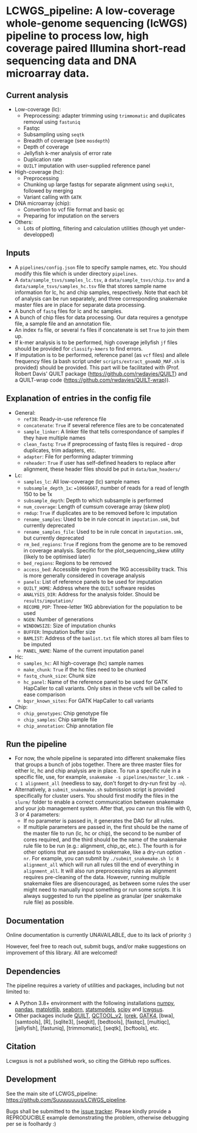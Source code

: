 LCWGS_pipeline: A low-coverage whole-genome sequencing (lcWGS) pipeline to process low, high coverage paired Illumina short-read sequencing data and DNA microarray data. 
=======================================

Current analysis
-------------
* Low-coverage (lc):
    * Preprocessing: adapter trimming using `trimmomatic` and duplicates removal using `fastuniq`
    * Fastqc
    * Subsampling using `seqtk`
    * Breadth of coverage (see `mosdepth`)
    * Depth of coverage
    * Jellyfish k-mer analysis of error rate
    * Duplication rate
    * `QUILT` imputation with user-supplied reference panel
* High-coverage (hc):
    * Preprocessing
    * Chunking up large fastqs for separate alignment using `seqkit`, followed by merging
    * Variant calling with `GATK`
* DNA microarray (chip):
    * Convertion to vcf file format and basic qc
    * Preparing for imputation on the servers
* Others:
    * Lots of plotting, filtering and calculation utilities (though yet under-developped)

Inputs
-------------

* A `pipelines/config.json` file to specify sample names, etc. You should modify this file which is under directory `pipelines`.
* A `data/sample_tsvs/samples_lc.tsv`, a `data/sample_tsvs/chip.tsv` and a `data/sample_tsvs/samples_hc.tsv` file that stores sample name information for lc, hc and chip samples, respectively. Note that each bit of analysis can be run separately, and three corresponding snakemake master files are in place for separate data processing.
* A bunch of `fastq` files for lc and hc samples.
* A bunch of chip files for data processing. Our data requires a genotype file, a sample file and an annotation file.
* An index `fa` file, or several `fa` files if concatenate is set `True` to join them up.
* If k-mer analysis is to be performed, high coverage jellyfish `jf` files should be provided for `classify-kmers` to find errors.
* If imputation is to be performed, reference panel (as `vcf` files) and allele frequency files (a bash script under `scripts/extract_gnomAD_MAF.sh` is provided) should be provided. This part will be facilitated with (Prof. Robert Davis' QUILT package (https://github.com/rwdavies/QUILT) and a QUILT-wrap code (https://github.com/rwdavies/QUILT-wrap)).

Explanation of entries in the config file
-------------

* General:
    * `ref38`: Ready-in-use reference file
    * `concatenate`: `True` if several reference files are to be concatenated
    * `sample_linker`: A linker file that tells correspondance of samples if they have multiple names
    * `clean_fastq`: `True` if preprocessing of fastq files is required - drop duplicates, trim adapters, etc.
    * `adapter`: File for performing adapter trimming
    * `reheader`: `True` if user has self-defined headers to replace after alignment, these header files should be put in `data/bam_headers/`
* Lc:
    * `samples_lc`: All low-coverage (lc) sample names
    * `subsample_depth_1x`: `=10666667`, number of reads for a read of length 150 to be 1x
    * `subsample_depth`: Depth to which subsample is performed
    * `num_coverage`: Length of cumsum coverage array (skew plot)
    * `rmdup`: `True` if duplicates are to be removed before lc imputation
    * `rename_samples`: Used to be in rule concat in `imputation.smk`, but currently deprecated
    * `rename_samples_file`: Used to be in rule concat in `imputation.smk`, but currently deprecated
    * `rm_bed_regions`: `True` if regions from the genome are to be removed in coverage analysis. Specific for the plot_sequencing_skew utility (likely to be optimised later)
    * `bed_regions`: Regions to be removed
    * `access_bed`: Accessible region from the 1KG accessibility track. This is more generally considered in coverage analysis
    * `panels`: List of reference panels to be used for imputation
    * `QUILT_HOME`: Address where the `QUILT` software resides
    * `ANALYSIS_DIR`: Address for the analysis folder. Should be `results/imputation/`
    * `RECOMB_POP`: Three-letter 1KG abbreviation for the population to be used
    * `NGEN`: Number of generations
    * `WINDOWSIZE`: Size of imputation chunks 
    * `BUFFER`: Imputation buffer size
    * `BAMLIST`: Address of the `bamlist.txt` file which stores all bam files to be imputed
    * `PANEL_NAME`: Name of the current imputation panel
* Hc:
    * `samples_hc`: All high-coverage (hc) sample names
    * `make_chunk`: `True` if the hc files need to be chunked
    * `fastq_chunk_size`: Chunk size
    * `hc_panel`: Name of the reference panel to be used for GATK HapCaller to call variants. Only sites in these vcfs will be called to ease comparison
    * `bqsr_known_sites`: For GATK HapCaller to call variants
* Chip:
    * `chip_genotypes`: Chip genotype file
    * `chip_samples`: Chip sample file
    * `chip_annotation`: Chip annotation file

Run the pipeline
-------------

* For now, the whole pipeline is separated into different snakemake files that groups a bunch of jobs together. There are three master files for either lc, hc and chip analysis are in place. To run a specific rule in a specific file, use, for example, `snakemake -s pipelines/master_lc.smk -c 1 alignment_all` (needless to say, don't forget to dry-run first by `-n`).
* Alternatively, a `submit_snakemake.sh` submission script is provided specifically for cluster users. You should first modify the files in the `slurm/` folder to enable a correct communication between snakemake and your job management system. After that, you can run this file with 0, 3 or 4 parameters:
    * If no parameter is passed in, it generates the DAG for all rules.
    * If multiple parameters are passed in, the first should be the name of the master file to run (lc, hc or chip), the second to be number of cores required, and the third should be the name of the snakemake rule file to be run (e.g.: alignment, chip_qc, etc.). The fourth is for other options that are passed to snakemake, like a dry-run option `-nr`.
For example, you can submit by `./submit_snakemake.sh lc 8 alignment_all` which will run all rules till the end of everything in `alignment_all`. It will also run preprocessing rules as alignment requires pre-cleaning of the data. However, running multiple snakemake files are disencouraged, as between some rules the user might need to manually input something or run some scripts. It is always suggested to run the pipeline as granular (per snakemake rule file) as possible.

Documentation
-------------

Online documentation is currently UNAVAILABLE, due to its lack of priority :) 

However, feel free to reach out, submit bugs, and/or make suggestions on improvement of this library. All are welcomed!

Dependencies
------------

The pipeline requires a variety of utilities and packages, including but not limited to:
* A Python 3.8+ environment with the following installations [numpy](https://numpy.org/), [pandas](https://pandas.pydata.org/), [matplotlib](https://matplotlib.org/), [seaborn](https://seaborn.pydata.org/), [statsmodels](https://statsmodels.org/), [scipy](https://scipy.org/) and [lcwgsus](https://github.com/Suuuuuuuus/lcwgsus).
* Other packages include [QUILT](https://github.com/rwdavies/QUILT), [QCTOOL_v2](https://www.chg.ox.ac.uk/~gav/qctool_v2/), [Iorek](https://enkre.net/cgi-bin/code/iorek/dir?ci=trunk), [GATK4](https://github.com/broadinstitute/gatk), [bwa], [samtools], [R], [sqlite3], [seqkit], [bedtools], [fastqc], [multiqc], [jellyfish], [fastuniq], [trimmomatic], [seqtk], [bcftools], etc.

Citation
------------

Lcwgsus is not a published work, so citing the GitHub repo suffices.

Development
-----------

See the main site of LCWGS_pipeline: https://github.com/Suuuuuuuus/LCWGS_pipeline.

Bugs shall be submitted to the [issue tracker](https://github.com/Suuuuuuuus/LCWGS_pipeline/issues). Please kindly provide a REPRODUCIBLE example demonstrating the problem, otherwise debugging per se is foolhardy :)
